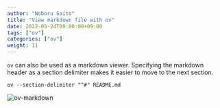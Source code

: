 ```yaml
---
author: "Noboru Saito"
title: "View markdown file with ov"
date: 2022-05-24T09:00:00+09:00
tags: ["ov"]
categories: ["ov"]
weight: 11
---
```


`ov` can also be used as a markdown viewer.
Specifying the markdown header as a section delimiter makes it easier to move to the next section.

```console
ov --section-delimiter "^#" README.md
```

![ov-markdown](/ov/ov-markdown.gif)
